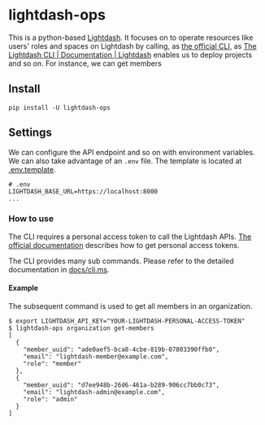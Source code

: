 # lightdash-ops

This is a python-based [Lightdash](https://www.lightdash.com/).
It focuses on to operate resources like users' roles and spaces on Lightdash by calling, as [the official CLI](https://docs.lightdash.com/api/v1/), as [The Lightdash CLI \| Documentation \| Lightdash](https://docs.lightdash.com/guides/cli/intro/) enables us to deploy projects and so on.
For instance, we can get members

## Install

```commandline
pip install -U lightdash-ops
```

## Settings

We can configure the API endpoint and so on with environment variables.
We can also take advantage of an `.env` file.
The template is located at [.env.template](.env.template).

```commandline
# .env
LIGHTDASH_BASE_URL=https://localhost:8000
...
```

### How to use

The CLI requires a personal access token to call the Lightdash APIs.
[The official documentation](https://docs.lightdash.com/references/personal_tokens/) describes how to get personal access tokens.

The CLI provides many sub commands.
Please refer to the detailed documentation in [docs/cli.ms](./docs/cli.md).

#### Example
The subsequent command is used to get all members in an organization.

```commandline
$ export LIGHTDASH_API_KEY="YOUR-LIGHTDASH-PERSONAL-ACCESS-TOKEN"
$ lightdash-ops organization get-members
[
  {
    "member_uuid": "ade0aef5-bca8-4cbe-819b-07803390ffb0",
    "email": "lightdash-member@example.com",
    "role": "member"
  },
  {
    "member_uuid": "d7ee948b-26d6-461a-b289-906cc7bb0c73",
    "email": "lightdash-admin@example.com",
    "role": "admin"
  }
]
```

